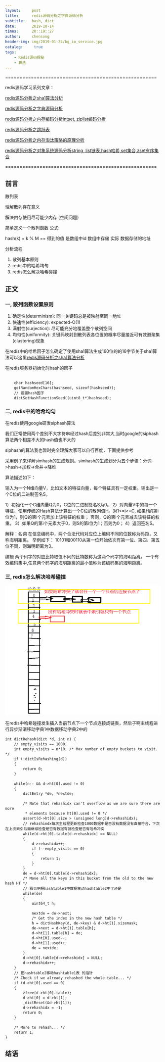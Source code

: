 ```yaml
---
layout:     post
title:      redis源码分析之字典源码分析
subtitle:   hash, dict
date:       2019-10-14
times:      20::19::27
author:     chensong
header-img: img/2019-01-24/bg_io_service.jpg
catalog: 	 true
tags:
    - Redis源码探秘
    - 算法
---
```


=====================================================

redis源码学习系列文章：

[redis源码分析之sha1算法分析](https://chensongpoixs.github.io/2019/10/01/redis%E6%BA%90%E7%A0%81%E5%88%86%E6%9E%90%E4%B9%8Bsha1%E7%AE%97%E6%B3%95%E5%88%86%E6%9E%90/)

[redis源码分析之字典源码分析](https://chensongpoixs.github.io/2019/10/14/redis%E6%BA%90%E7%A0%81%E5%88%86%E6%9E%90%E4%B9%8B%E5%AD%97%E5%85%B8%E6%BA%90%E7%A0%81%E5%88%86%E6%9E%90/)

[redis源码分析之内存编码分析intset, ziplist编码分析](https://chensongpoixs.github.io/2019/10/10/redis%E6%BA%90%E7%A0%81%E5%88%86%E6%9E%90%E4%B9%8B%E5%86%85%E5%AD%98%E7%BC%96%E7%A0%81%E5%88%86%E6%9E%90/)

[redis源码分析之跳跃表](https://chensongpoixs.github.io/2019/04/15/redis%E6%BA%90%E7%A0%81%E5%88%86%E6%9E%90%E4%B9%8B%E8%B7%B3%E8%B7%83%E8%A1%A8/)

[redis源码分析之内存淘汰策略的原理分析](https://chensongpoixs.github.io/2019/10/08/redis%E6%BA%90%E7%A0%81%E5%88%86%E6%9E%90%E4%B9%8B%E5%86%85%E5%AD%98%E6%B7%98%E6%B1%B0%E7%AD%96%E7%95%A5%E7%9A%84%E5%8E%9F%E7%90%86%E5%88%86%E6%9E%90/)

[redis源码分析之对象系统源码分析string, list链表,hash哈希,set集合,zset有序集合](https://chensongpoixs.github.io/2019/10/14/redis%E6%BA%90%E7%A0%81%E5%88%86%E6%9E%90%E4%B9%8B%E5%AF%B9%E8%B1%A1%E7%B3%BB%E7%BB%9F%E6%BA%90%E7%A0%81%E5%88%86%E6%9E%90/)

=====================================================

## 前言

散列表

理解散列存在意义

解决内存使用尽可能少内存 (空间问题)

简单定义一个散列函数 公式:

hash(k) = k % M == 得到的值 是数组中id 数组中存储 实际 数据存储的地址

分析流程

1. 散列基本原则
2. redis中的哈希均匀
3. redis怎么解决哈希碰撞


## 正文



### 一, 散列函数设置原则

1. 确定性(determinism): 同一关键码总是被映射至同一地址
2. 快速性(efficiency): expected-O(1)
3. 满射性(surjection): 尽可能充分地覆盖整个散列空间
4. 均匀性(uniformity): 关键码映射到散列表各位置的概率尽量接近可有效避聚集(clustering)现象

在redis中的哈希因子怎么确定了使用sha1算法生成160位的的16字节关于sha1算法可以这里[redis源码分析之sha1算法分析](https://chensongpoixs.github.io/2019/10/01/redis%E6%BA%90%E7%A0%81%E5%88%86%E6%9E%90%E4%B9%8Bsha1%E7%AE%97%E6%B3%95%E5%88%86%E6%9E%90/)

在redis服务器初始化时hash的因子

```

	char hashseed[16];
	getRandomHexChars(hashseed, sizeof(hashseed));
	// 设置hash因子
	dictSetHashFunctionSeed((uint8_t*)hashseed);
```


### 二, redis中的哈希均匀

在redis使用google研发siphash算法

我们正常使用两个差别不大字符串经过hash后差别非常大,当时google的siphash算法两个相差不大的hash值也不大的

siphash的算法我也暂时完全理解大家可以自行百度，下面提供参考

采用例子来详解simhash的生成规则。simhash的生成划分为五个步骤：分词->hash->加权->合并->降维
 
算法描述如下：

输入为一个N维向量V，比如文本的特征向量，每个特征具有一定权重。输出是一个C位的二进制签名S。

1）初始化一个C维向量Q为0，C位的二进制签名S为0。
2）对向量V中的每一个特征，使用传统的Hash算法计算出一个C位的散列值H。对1<=i<=C,
如果H的第i位为1，则Q的第i个元素加上该特征的权重；
否则，Q的第i个元素减去该特征的权重。
3）如果Q的第i个元素大于0，则S的第i位为1；否则为0；
4）返回签名S。

解释：名词
在信息编码中，两个合法代码对应位上编码不同的位数称为码距，又称海明距离。
举例如下：
10101和00110从第一位开始依次有第一位、第四、第五位不同，则海明距离为3。


编辑
两个码字的对应比特取值不同的比特数称为这两个码字的海明距离。
一个有效编码集中,任意两个码字的海明距离的最小值称为该编码集的海明距离。


### 三, redis怎么解决哈希碰撞



![](https://github.com/chensongpoixs/chensongpoixs.github.io/blob/master/img/2019-10-14/hashtable_rehash.png?raw=true)


在redis中哈希碰撞发生插入当前节点下一个节点连接成链表，然后子啊主线程进行异步渐渐移动字典1中数据移动字典2中的

```
int dictRehash(dict *d, int n) {
	// empty_visits == 1000;
    int empty_visits = n*10; /* Max number of empty buckets to visit. */
	if (!dictIsRehashing(d))
	{
		return 0;
	}

    while(n-- && d->ht[0].used != 0) 
	{
        dictEntry *de, *nextde;

        /* Note that rehashidx can't overflow as we are sure there are more
         * elements because ht[0].used != 0 */
        assert(d->ht[0].size > (unsigned long)d->rehashidx);
		// rehashindx每次主线程更新检查1000数据中是否没有数据没有直接符合，下次在上次索引后面继续检查是否有数据有就检查是否有哈希冲突
        while(d->ht[0].table[d->rehashidx] == NULL) 
		{
            d->rehashidx++;
			if (--empty_visits == 0)
			{
				return 1;
			}
        }
        de = d->ht[0].table[d->rehashidx];
        /* Move all the keys in this bucket from the old to the new hash HT */
		// 看见吧把hashtable1中数据移动hashtable2中了还是
        while(de) 
		{
            uint64_t h;

            nextde = de->next;
            /* Get the index in the new hash table */
            h = dictHashKey(d, de->key) & d->ht[1].sizemask;
            de->next = d->ht[1].table[h];
            d->ht[1].table[h] = de;
            d->ht[0].used--;
            d->ht[1].used++;
            de = nextde;
        }
        d->ht[0].table[d->rehashidx] = NULL;
        d->rehashidx++;
    }
	// 把hashtable2移动hashtable1表 的指针
    /* Check if we already rehashed the whole table... */
    if (d->ht[0].used == 0) 
	{
        zfree(d->ht[0].table);
        d->ht[0] = d->ht[1];
        _dictReset(&d->ht[1]);
        d->rehashidx = -1;
        return 0;
    }

    /* More to rehash... */
    return 1;
}
```


## 结语


